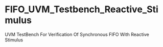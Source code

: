 # FIFO_UVM_Testbench_Reactive_Stimulus
UVM TestBench For Verification Of Synchronous FIFO With Reactive Stimulus 
